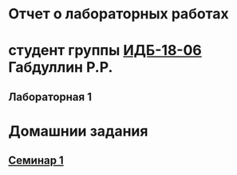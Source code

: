 # Отчет о лабораторных работах
# студент группы [ИДБ-18-06]() Габдуллин Р.Р.

## Лабораторная 1

# Домашнии задания

## [Семинар 1](https://github.com/stankin/design-part-1/wiki/sem1#%D0%9C%D0%B0..)


